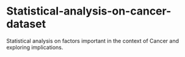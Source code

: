 # Statistical-analysis-on-cancer-dataset
Statistical analysis on factors important in the context of Cancer and exploring implications.
